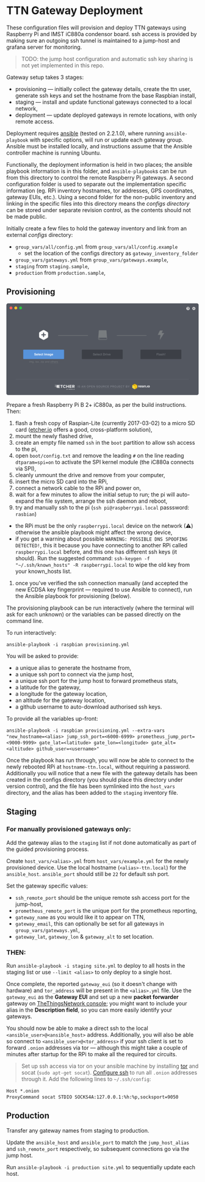 # TTN Gateway Deployment

These configuration files will provision and deploy TTN gateways using
Raspberry Pi and IMST iC880a condensor board. ssh access is provided by
making sure an outgoing ssh tunnel is maintained to a jump-host and grafana
server for monitoring.

> TODO: the jump host configuration and automatic ssh key sharing is not yet
implemented in this repo.

Gateway setup takes 3 stages:

 * provisioning — initially collect the gateway details, create the ttn user,
 generate ssh keys and set the hostname from the base Raspbian install,
 * staging — install and update functional gateways connected to a local network,
 * deployment — update deployed gateways in remote locations, with only remote
 access.

Deployment requires [ansible](https://www.ansible.com/) (tested on 2.2.1.0), where
running `ansible-playbook` with specific options, will run or update each gateway
group. Ansible must be installed locally, and instructions assume that the
Ansible controller machine is running Ubuntu.

Functionally, the deployment information is held in two places; the ansible
playbook information is in this folder, and `ansible-playbook`s can be run from
this directory to control the remote Raspberry Pi gateways. A second
configuration folder is used to separate out the implementation specific
information (eg. RPi inventory hostnames, tor addresses, GPS coordinates,
gateway EUIs, etc.). Using a second folder for the non-public inventory and
linking in the specific files into this directory means the *configs directory*
can be stored under separate revision control, as the contents should not be
made public.

Initially create a few files to hold the gateway inventory and link from an
external *configs* directory:

 * `group_vars/all/config.yml` from `group_vars/all/config.example`
   * set the location of the configs directory as `gateway_inventory_folder`
 * `group_vars/gateways.yml` from `group_vars/gateways.example`,
 * `staging` from `staging.sample`,
 * `production` from `production.sample`,

## Provisioning

![](images/etcher.gif)

Prepare a fresh Raspberry Pi B 2+ iC880a, as per the build instructions. Then:
 1. flash a
fresh copy of Raspian-Lite (currently 2017-03-02) to a micro SD card
([etcher.io](https://etcher.io) offers a good, cross-platform solution),
 1. mount the newly flashed drive,
 1. create an empty file named `ssh` in the `boot` partition to allow ssh access
 to the pi,
 1. open `boot/config.txt` and remove the leading `#` on the line reading
 `dtparam=spi=on` to activate the SPI kernel module (the iC880a connects via SPI),
 1. cleanly unmount the drive and remove from your computer,
 1. insert the micro SD card into the RPi,
 1. connect a network cable to the RPi and power on,
 1. wait for a few minutes to allow the initial setup to run; the pi will
 auto-expand the file system, arrange the ssh daemon and reboot,
 1. try and manually ssh to the pi (`ssh pi@raspberrypi.local` passsword: `rasbian`)
   * the RPi must be the only `raspberrypi.local` device on the network (⚠)
   otherwise the ansible playbook might affect the wrong device,
   * if you get a warning about possible `WARNING: POSSIBLE DNS SPOOFING DETECTED!`,
   this it because you have connecting to another RPi called `raspberrypi.local`
   before, and this one has different ssh keys (it should). Run the suggested
   command: `ssh-keygen -f "~/.ssh/known_hosts" -R raspberrypi.local` to wipe
   the old key from your known_hosts list.
1. once you've verified the ssh connection manually (and accepted the new ECDSA key fingerprint — required to use Ansible to connect), run the Ansible playbook for
provisioning (below).

The provisioning playbook can be run interactively (where the terminal will
ask for each unknown) or the variables can be passed directly on the command line.

To run interactively:

```
ansible-playbook -i raspbian provisioning.yml
```

You will be asked to provide:

 * a unique alias to generate the hostname from,
 * a unique ssh port to connect via the jump host,
 * a unique ssh port for the jump host to forward prometheus stats,
 * a latitude for the gateway,
 * a longitude for the gateway location,
 * an altitude for the gateway location,
 * a github username to auto-download authorised ssh keys.

To provide all the variables up-front:

```
ansible-playbook -i raspbian provisioning.yml --extra-vars "new_hostname=<alias> jump_ssh_port=<6000-6999> prometheus_jump_port=<9000-9999> gate_lat=<latitude> gate_lon=<longitude> gate_alt=<altitude> github_user=<username>"
```

Once the playbook has run through, you will now be able to connect to the newly
rebooted RPi at `hostname-ttn.local`, without requiring a password. Additionally
you will notice that a new file with the gateway details has been created in the
configs directory (you should place this directory under version control), and
the file has been symlinked into the `host_vars` directory, and the alias
has been added to the `staging` inventory file.

## Staging

### For manually provisioned gateways only:

Add the gateway alias to the `staging` list if not done automatically as part of
the guided provisioning process.

Create `host_vars/<alias>.yml` from `host_vars/example.yml` for the newly
provisioned device. Use the local hostname (`<alias>-ttn.local`) for the
`ansible_host`. `ansible_port` should still be `22` for default ssh port.

Set the gateway specific values:

  * `ssh_remote_port` should be the unique remote ssh access port for the
  jump-host,
 * `prometheus_remote_port` is the unique port for the prometheus reporting,
 * `gateway_name` as you would like it to appear on TTN,
 * `gateway_email`, this can optionally be set for all gateways in
 `group_vars/gateways.yml`,
 * `gateway_lat`, `gateway_lon` & `gateway_alt` to set location.

### THEN:

Run `ansible-playbook -i staging site.yml` to deploy to all hosts in the
staging list or use `--limit <alias>` to only deploy to a single host.

Once complete, the reported `gateway_eui` (so it doesn't change with
hardware) and `tor_address` will be present in the `<alias>.yml` file. Use the
`gateway_eui` as the **Gateway EUI** and set up a new **packet forwarder** gateway on
[TheThingsNetwork console](https://console.thethingsnetwork.org/gateways/register);
you might want to include your alias in the **Description field**, so you can
more easily identify your gateways.

You should now be able to make a direct ssh to the local
`<ansible_user>@<ansible_host>` address. Additionally, you will also be able so
connect to `<ansible_user>@<tor_address>` if your ssh client is set to
forward `.onion` addresses via tor — although this might take a couple of
minutes after startup for the RPi to make all the required tor circuits.

> Set up ssh access via tor on your ansible machine by installing [tor](https://www.torproject.org/docs/debian.html.en) and
> socat (`sudo apt-get socat`).
> [Configure ssh](http://gk2.sk/running-ssh-on-a-raspberry-pi-as-a-hidden-service-with-tor/)
> to run all `.onion` addresses through it. Add the following lines to `~/.ssh/config`:

```
Host *.onion
ProxyCommand socat STDIO SOCKS4A:127.0.0.1:%h:%p,socksport=9050
```

## Production

Transfer any gateway names from staging to production.

Update the `ansible_host` and `ansible_port` to match the `jump_host_alias` and
`ssh_remote_port` respectively, so subsequent connections go via the jump host.

Run `ansible-playbook -i production site.yml` to sequentially update each host.
